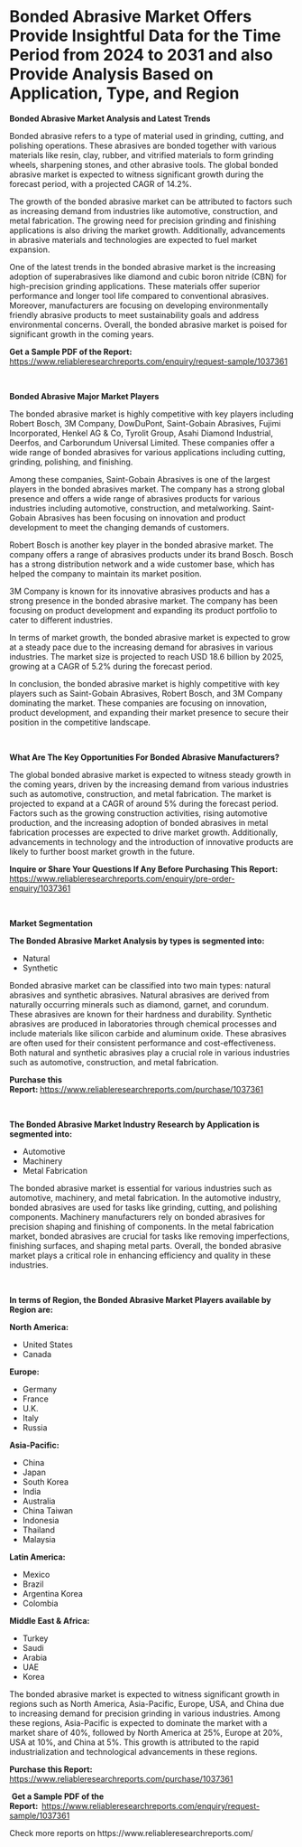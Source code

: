 <p><h1>Bonded Abrasive Market Offers Provide Insightful Data for the Time Period from 2024 to 2031 and also Provide Analysis Based on Application, Type, and Region</h1></p><p><strong>Bonded Abrasive Market Analysis and Latest Trends</strong></p>
<p><p>Bonded abrasive refers to a type of material used in grinding, cutting, and polishing operations. These abrasives are bonded together with various materials like resin, clay, rubber, and vitrified materials to form grinding wheels, sharpening stones, and other abrasive tools. The global bonded abrasive market is expected to witness significant growth during the forecast period, with a projected CAGR of 14.2%.</p><p>The growth of the bonded abrasive market can be attributed to factors such as increasing demand from industries like automotive, construction, and metal fabrication. The growing need for precision grinding and finishing applications is also driving the market growth. Additionally, advancements in abrasive materials and technologies are expected to fuel market expansion.</p><p>One of the latest trends in the bonded abrasive market is the increasing adoption of superabrasives like diamond and cubic boron nitride (CBN) for high-precision grinding applications. These materials offer superior performance and longer tool life compared to conventional abrasives. Moreover, manufacturers are focusing on developing environmentally friendly abrasive products to meet sustainability goals and address environmental concerns. Overall, the bonded abrasive market is poised for significant growth in the coming years.</p></p>
<p><strong>Get a Sample PDF of the Report:&nbsp;</strong> <a href="https://www.reliableresearchreports.com/enquiry/request-sample/1037361">https://www.reliableresearchreports.com/enquiry/request-sample/1037361</a></p>
<p>&nbsp;</p>
<p><strong>Bonded Abrasive Major Market Players</strong></p>
<p><p>The bonded abrasive market is highly competitive with key players including Robert Bosch, 3M Company, DowDuPont, Saint-Gobain Abrasives, Fujimi Incorporated, Henkel AG & Co, Tyrolit Group, Asahi Diamond Industrial, Deerfos, and Carborundum Universal Limited. These companies offer a wide range of bonded abrasives for various applications including cutting, grinding, polishing, and finishing.</p><p>Among these companies, Saint-Gobain Abrasives is one of the largest players in the bonded abrasives market. The company has a strong global presence and offers a wide range of abrasives products for various industries including automotive, construction, and metalworking. Saint-Gobain Abrasives has been focusing on innovation and product development to meet the changing demands of customers.</p><p>Robert Bosch is another key player in the bonded abrasive market. The company offers a range of abrasives products under its brand Bosch. Bosch has a strong distribution network and a wide customer base, which has helped the company to maintain its market position.</p><p>3M Company is known for its innovative abrasives products and has a strong presence in the bonded abrasive market. The company has been focusing on product development and expanding its product portfolio to cater to different industries.</p><p>In terms of market growth, the bonded abrasive market is expected to grow at a steady pace due to the increasing demand for abrasives in various industries. The market size is projected to reach USD 18.6 billion by 2025, growing at a CAGR of 5.2% during the forecast period.</p><p>In conclusion, the bonded abrasive market is highly competitive with key players such as Saint-Gobain Abrasives, Robert Bosch, and 3M Company dominating the market. These companies are focusing on innovation, product development, and expanding their market presence to secure their position in the competitive landscape.</p></p>
<p>&nbsp;</p>
<p><strong>What Are The Key Opportunities For Bonded Abrasive Manufacturers?</strong></p>
<p><p>The global bonded abrasive market is expected to witness steady growth in the coming years, driven by the increasing demand from various industries such as automotive, construction, and metal fabrication. The market is projected to expand at a CAGR of around 5% during the forecast period. Factors such as the growing construction activities, rising automotive production, and the increasing adoption of bonded abrasives in metal fabrication processes are expected to drive market growth. Additionally, advancements in technology and the introduction of innovative products are likely to further boost market growth in the future.</p></p>
<p><strong>Inquire or Share Your Questions If Any Before Purchasing This Report:</strong> <a href="https://www.reliableresearchreports.com/enquiry/pre-order-enquiry/1037361">https://www.reliableresearchreports.com/enquiry/pre-order-enquiry/1037361</a></p>
<p>&nbsp;</p>
<p><strong>Market Segmentation</strong></p>
<p><strong>The Bonded Abrasive Market Analysis by types is segmented into:</strong></p>
<p><ul><li>Natural</li><li>Synthetic</li></ul></p>
<p><p>Bonded abrasive market can be classified into two main types: natural abrasives and synthetic abrasives. Natural abrasives are derived from naturally occurring minerals such as diamond, garnet, and corundum. These abrasives are known for their hardness and durability. Synthetic abrasives are produced in laboratories through chemical processes and include materials like silicon carbide and aluminum oxide. These abrasives are often used for their consistent performance and cost-effectiveness. Both natural and synthetic abrasives play a crucial role in various industries such as automotive, construction, and metal fabrication.</p></p>
<p><strong>Purchase this Report:&nbsp;</strong><a href="https://www.reliableresearchreports.com/purchase/1037361">https://www.reliableresearchreports.com/purchase/1037361</a></p>
<p>&nbsp;</p>
<p><strong>The Bonded Abrasive Market Industry Research by Application is segmented into:</strong></p>
<p><ul><li>Automotive</li><li>Machinery</li><li>Metal Fabrication</li></ul></p>
<p><p>The bonded abrasive market is essential for various industries such as automotive, machinery, and metal fabrication. In the automotive industry, bonded abrasives are used for tasks like grinding, cutting, and polishing components. Machinery manufacturers rely on bonded abrasives for precision shaping and finishing of components. In the metal fabrication market, bonded abrasives are crucial for tasks like removing imperfections, finishing surfaces, and shaping metal parts. Overall, the bonded abrasive market plays a critical role in enhancing efficiency and quality in these industries.</p></p>
<p>&nbsp;</p>
<p><strong>In terms of Region, the Bonded Abrasive Market Players available by Region are:</strong></p>
<p>
    <p> <strong> North America: </strong>
        <ul>
            <li>United States</li>
            <li>Canada</li>
        </ul>
        </p> 
    <p> <strong> Europe: </strong>
        <ul>
            <li>Germany</li>
            <li>France</li>
            <li>U.K.</li>
            <li>Italy</li>
            <li>Russia</li>
        </ul>
        </p> 
    <p> <strong> Asia-Pacific: </strong>
        <ul>
            <li>China</li>
            <li>Japan</li>
            <li>South Korea</li>
            <li>India</li>
            <li>Australia</li>
            <li>China Taiwan</li>
            <li>Indonesia</li>
            <li>Thailand</li>
            <li>Malaysia</li>
        </ul>
        </p> 
    <p> <strong> Latin America: </strong>
        <ul>
            <li>Mexico</li>
            <li>Brazil</li>
            <li>Argentina Korea</li>
            <li>Colombia</li>
        </ul>
        </p> 
    <p> <strong> Middle East & Africa: </strong>
        <ul>
            <li>Turkey</li>
            <li>Saudi</li>
            <li>Arabia</li>
            <li>UAE</li>
            <li>Korea</li>
        </ul>
    </p>
    </p>
<p><p>The bonded abrasive market is expected to witness significant growth in regions such as North America, Asia-Pacific, Europe, USA, and China due to increasing demand for precision grinding in various industries. Among these regions, Asia-Pacific is expected to dominate the market with a market share of 40%, followed by North America at 25%, Europe at 20%, USA at 10%, and China at 5%. This growth is attributed to the rapid industrialization and technological advancements in these regions.</p></p>
<p><strong>Purchase this Report: </strong><a href="https://www.reliableresearchreports.com/purchase/1037361">https://www.reliableresearchreports.com/purchase/1037361</a></p>
<p>&nbsp;<strong>Get a Sample PDF of the Report:&nbsp;&nbsp;</strong><a href="https://www.reliableresearchreports.com/enquiry/request-sample/1037361">https://www.reliableresearchreports.com/enquiry/request-sample/1037361</a></p>
<p><strong></strong></p>
<p>Check more reports on https://www.reliableresearchreports.com/</p>